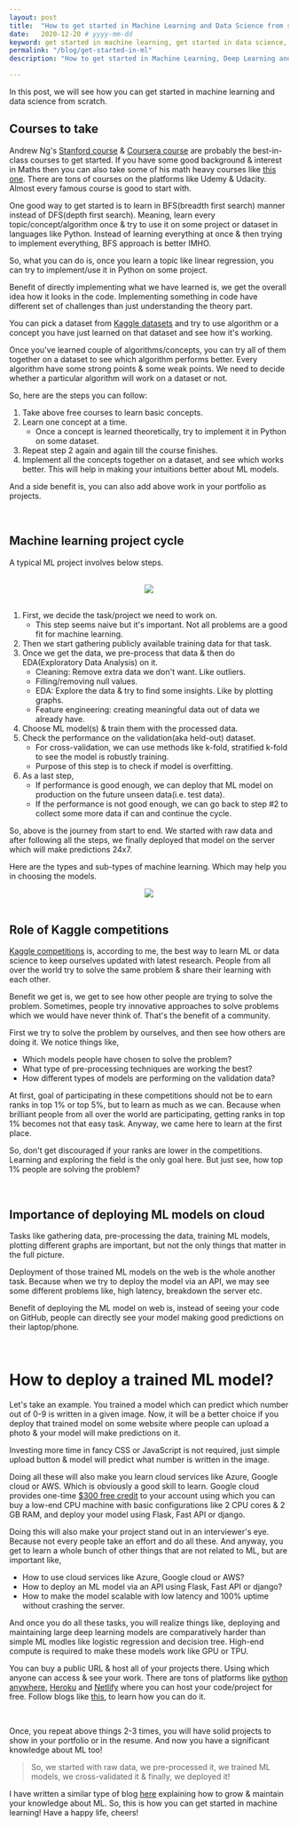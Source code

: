 ```yaml
---
layout: post
title:  "How to get started in Machine Learning and Data Science from scratch"
date:   2020-12-20 # yyyy-mm-dd
keyword: get started in machine learning, get started in data science, learn machine learning, Machine Learning, Artificial Intelligence, Data Science, Experience, Beginner 
permalink: "/blog/get-started-in-ml"
description: "How to get started in Machine Learning, Deep Learning and Data Science from scratch"

---
```


In this post, we will see how you can get started in machine learning and data science from scratch. 

## Courses to take

Andrew Ng's [Stanford course](https://youtu.be/jGwO_UgTS7I) & [Coursera course](https://www.coursera.org/learn/machine-learning) are probably the best-in-class courses to get started.
If you have some good background & interest in Maths then you can also take some of his math heavy courses like [this one](https://youtu.be/UzxYlbK2c7E).
There are tons of courses on the platforms like Udemy & Udacity. Almost every famous course is good to start with.  

One good way to get started is to learn in BFS(breadth first search) manner instead of DFS(depth first search). Meaning, learn every topic/concept/algorithm once & try to use it on some project or dataset in languages like Python.
Instead of learning everything at once & then trying to implement everything, BFS approach is better IMHO.

So, what you can do is, once you learn a topic like linear regression, you can try to implement/use it in Python on some project.

Benefit of directly implementing what we have learned is, we get the overall idea how it looks in the code. Implementing something in code have different set of challenges than just understanding the theory part.

You can pick a dataset from [Kaggle datasets](https://www.kaggle.com/datasets) and try to use algorithm or a concept you have just learned on that dataset and see how it's working. 

Once you've learned couple of algorithms/concepts, you can try all of them together on a dataset to see which algorithm performs better. Every algorithm have some strong points & some weak points.
We need to decide whether a particular algorithm will work on a dataset or not.

So, here are the steps you can follow:
1. Take above free courses to learn basic concepts.
2. Learn one concept at a time. 
    - Once a concept is learned theoretically, try to implement it in Python on some dataset.
3. Repeat step 2 again and again till the course finishes.
4. Implement all the concepts together on a dataset, and see which works better. This will help in making your intuitions better about ML models.

And a side benefit is, you can also add above work in your portfolio as projects.

<br/>

## Machine learning project cycle

A typical ML project involves below steps.

<br/>

<center><img src="../assets/ml-cycle.png"/></center>

<br/>

1. First, we decide the task/project we need to work on.
    - This step seems naive but it's important. Not all problems are a good fit for machine learning.
2. Then we start gathering publicly available training data for that task.
3. Once we get the data, we pre-process that data & then do EDA(Exploratory Data Analysis) on it.
    - Cleaning: Remove extra data we don't want. Like outliers.
    - Filling/removing null values.
    - EDA: Explore the data & try to find some insights. Like by plotting graphs.
    - Feature engineering: creating meaningful data out of data we already have.
4. Choose ML model(s) & train them with the processed data.
5. Check the performance on the validation(aka held-out) dataset.
    - For cross-validation, we can use methods like k-fold, stratified k-fold to see the model is robustly training.
    - Purpose of this step is to check if model is overfitting.
6. As a last step, 
    - If performance is good enough, we can deploy that ML model on production on the future unseen data(i.e. test data).
    - If the performance is not good enough, we can go back to step #2 to collect some more data if can and continue the cycle.

So, above is the journey from start to end. We started with raw data and after following all the steps, we finally deployed that model on the server which will make predictions 24x7.
<br/>

Here are the types and sub-types of machine learning. Which may help you in choosing the models.

<center><img src="../assets/ml_models.png"/></center>
<br/>
    
## Role of Kaggle competitions

[Kaggle competitions](https://www.kaggle.com/competitions) is, according to me, the best way to learn ML or data science to keep ourselves updated with latest research.
People from all over the world try to solve the same problem & share their learning with each other. 

Benefit we get is, we get to see how other people are trying to solve the problem. Sometimes, people try innovative approaches to solve problems which we would have never think of. That's the benefit of a community.

First we try to solve the problem by ourselves, and then see how others are doing it. We notice things like, 
- Which models people have chosen to solve the problem?
- What type of pre-processing techniques are working the best?
- How different types of models are performing on the validation data?

At first, goal of participating in these competitions should not be to earn ranks in top 1% or top 5%, but to learn as much as we can.
Because when brilliant people from all over the world are participating, getting ranks in top 1% becomes not that easy task. Anyway, we came here to learn at the first place.

So, don't get discouraged if your ranks are lower in the competitions. Learning and exploring the field is the only goal here. But just see, how top 1% people are solving the problem?

<br/>

## Importance of deploying ML models on cloud

Tasks like gathering data, pre-processing the data, training ML models, plotting different graphs are important, but not the only things that matter in the full picture.

Deployment of those trained ML models on the web is the whole another task. Because when we try to deploy the model via an API, we may see some different problems like, high latency, breakdown the server etc.

Benefit of deploying the ML model on web is, instead of seeing your code on GitHub, people can directly see your model making good predictions on their laptop/phone.

<br/>

# How to deploy a trained ML model?

Let's take an example. You trained a model which can predict which number out of 0-9 is written in a given image.
Now, it will be a better choice if you deploy that trained model on some website where people can upload a photo & your model will make predictions on it.

Investing more time in fancy CSS or JavaScript is not required, just simple upload button & model will predict what number is written in the image.

Doing all these will also make you learn cloud services like Azure, Google cloud or AWS. Which is obviously a good skill to learn.
Google cloud provides one-time [$300 free credit](https://cloud.google.com/free) to your account using which you can buy a low-end CPU machine with basic configurations like 2 CPU cores & 2 GB RAM, and deploy your model using Flask, Fast API or django.

Doing this will also make your project stand out in an interviewer's eye. Because not every people take an effort and do all these.
And anyway, you get to learn a whole bunch of other things that are not related to ML, but are important like,
- How to use cloud services like Azure, Google cloud or AWS?
- How to deploy an ML model via an API using Flask, Fast API or django?
- How to make the model scalable with low latency and 100% uptime without crashing the server.

And once you do all these tasks, you will realize things like, deploying and maintaining large deep learning models are comparatively harder than simple ML modles like logistic regression and decision tree.
High-end compute is required to make these models work like GPU or TPU.

You can buy a public URL & host all of your projects there. Using which anyone can access & see your work. There are tons of platforms like [python anywhere](https://www.pythonanywhere.com/), [Heroku](https://www.heroku.com/) and [Netlify](https://www.netlify.com/) where you can host your code/project for free. Follow blogs like [this](https://medium.com/analytics-vidhya/how-to-deploy-simple-machine-learning-models-for-free-56cdccc62b8d), to learn how you can do it.

<br/>

Once, you repeat above things 2-3 times, you will have solid projects to show in your portfolio or in the resume. And now you have a significant knowledge about ML too!  
  
> So, we started with raw data, we pre-processed it, we trained ML models, we cross-validated it & finally, we deployed it! 

I have written a similar type of blog [here](https://prashantkikani.com/blog/7-month-ml-journey) explaining how to grow & maintain your knowledge about ML.
So, this is how you can get started in machine learning! Have a happy life, cheers!
       